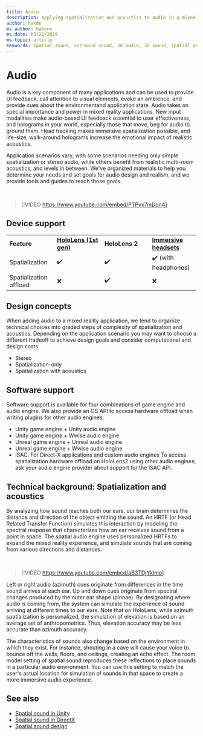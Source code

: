 ```yaml
---
title: Audio
description: Applying spatialization and acoustics to audio in a mixed reality application allows you to immerse users and enhance UI effectiveness.
author: hak0n
ms.author: hakons
ms.date: 03/21/2018
ms.topic: article
keywords: spatial sound, surround sound, 3d audio, 3d sound, spatial audio
---
```


# Audio

Audio is a key component of many applications and can be used to provide UI feedback, call attention to visual elements, evoke an ambience, and provide cues about the environmentand application state. Audio takes on special importance and power in mixed reality applications. New input modalities make audio-based UI feedback essential to user effectiveness, and holograms in your world, especially those that move, beg for audio to ground them. Head tracking makes immersive spatialization possible, and life-size, walk-around holograms increase the emotional impact of realistic acoustics. 

Application scenarios vary, with some scenarios needing only simple spatialization or stereo audio, while others benefit from realistic multi-room acoustics, and levels in between. We've organized materials to help you determine your needs and set goals for audio design and realism, and we provide tools and guides to reach those goals.

<br>

>[!VIDEO https://www.youtube.com/embed/PTPvx7mDon4]

## Device support

<table>
    <colgroup>
    <col width="25%" />
    <col width="25%" />
    <col width="25%" />
    <col width="25%" />
    </colgroup>
    <tr>
        <td><strong>Feature</strong></td>
        <td><a href="hololens-hardware-details.md"><strong>HoloLens (1st gen)</strong></a></td>
        <td><strong>HoloLens 2</strong></td>
        <td><a href="immersive-headset-hardware-details.md"><strong>Immersive headsets</strong></a></td>
    </tr>
     <tr>
        <td>Spatialization</td>
        <td>✔️</td>
        <td>✔️</td>
        <td>✔️ (with headphones)</td>
    </tr>
     <tr>
        <td>Spatialization offload</td>
        <td>❌</td>
        <td>✔️</td>
        <td>❌</td>
    </tr>
</table>

## Design concepts
When adding audio to a mixed reality application, we tend to organize technical choices into graded steps of complexity of spatialization and acoustics. Depending on the application scenario you may want to choose a different tradeoff to achieve design goals and consider computational and design costs.
* Stereo
* Spatialization-only
* Spatialization with acoustics

## Software support
Software support is available for four combinations of game engine and audio engine. We also provide an OS API to access hardware offload when writing plugins for other audio engines.
* Unity game engine + Unity audio engine
* Unity game engine + Wwise audio engine
* Unreal game engine + Unreal audio engine
* Unreal game engine + Wwise audio engine
* ISAC: For Direct-X applications and custom audio engines
To access spatialization hardware offload on HoloLens2 using other audio engines, ask your audio engine provider about support for the ISAC API.

## Technical background: Spatialization and acoustics

By analyzing how sound reaches both our ears, our brain determines the distance and direction of the object emitting the sound. An HRTF (or Head Related Transfer Function) simulates this interaction by modeling the spectral response that characterizes how an ear receives sound from a point in space. The spatial audio engine uses personalized HRTFs to expand the mixed reality experience, and simulate sounds that are coming from various directions and distances.

<br>

>[!VIDEO https://www.youtube.com/embed/aB3TDjYklmo]

Left or right audio (azimuth) cues originate from differences in the time sound arrives at each ear. Up and down cues originate from spectral changes produced by the outer ear shape (pinnae). By designating where audio is coming from, the system can simulate the experience of sound arriving at different times to our ears. Note that on HoloLens, while azimuth spatialization is personalized, the simulation of elevation is based on an average set of anthropometrics. Thus, elevation accuracy may be less accurate than azimuth accuracy.

The characteristics of sounds also change based on the environment in which they exist. For instance, shouting in a cave will cause your voice to bounce off the walls, floors, and ceilings, creating an echo effect. The room model setting of spatial sound reproduces these reflections to place sounds in a particular audio environment. You can use this setting to match the user's actual location for simulation of sounds in that space to create a more immersive audio experience.


## See also
* [Spatial sound in Unity](spatial-sound-in-unity.md)
* [Spatial sound in DirectX](spatial-sound-in-directx.md)
* [Spatial sound design](spatial-sound-design.md)
